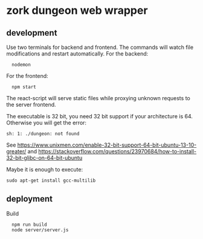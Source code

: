 # zork dungeon web wrapper

## development

Use two terminals for backend and frontend. 
The commands will watch file modifications and restart automatically.
For the backend:
```
  nodemon
```
For the frontend:
```
  npm start
```
The react-script will serve static files while proxying unknown requests to the server frontend.

The executable is 32 bit, you need 32 bit support if your architecture is 64. Otherwise you will get the error:
```
sh: 1: ./dungeon: not found
```
See https://www.unixmen.com/enable-32-bit-support-64-bit-ubuntu-13-10-greater/
and https://stackoverflow.com/questions/23970684/how-to-install-32-bit-glibc-on-64-bit-ubuntu

Maybe it is enough to execute:
```
sudo apt-get install gcc-multilib
```

## deployment

Build
```
  npm run build
  node server/server.js
```
